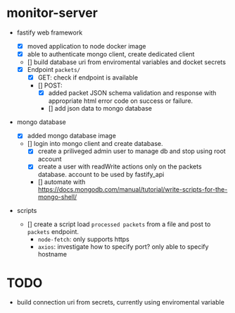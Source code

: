 # monitor-server

- fastify web framework
    - [x] moved application to node docker image
    - [x] able to authenticate mongo client, create dedicated client
    - [] build database uri from enviromental variables and docket secrets
    - [x] Endpoint `packets/` 
        - [x] GET: check if endpoint is available  
        - [] POST: 
            - [x] added packet JSON schema validation and response with appropriate html error code on success or failure.
            - [] add json data to mongo database

- mongo database
    - [x] added mongo database image
    - [] login into mongo client and create database.
        - [x] create a priliveged admin user to manage db and stop using root account
        - [x] create a user with readWrite actions only on the packets database. account to be used by fastify_api
        - [] automate with https://docs.mongodb.com/manual/tutorial/write-scripts-for-the-mongo-shell/


- scripts
    - [] create a script load `processed packets` from a file and post to `packets` endpoint. 
        - `node-fetch`: only supports https
        - `axios`: investigate how to specify port? only able to specify hostname
  

# TODO
 - build connection uri from secrets, currently using enviromental variable
 